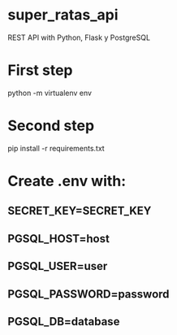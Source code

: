 # super_ratas_api
REST API with Python, Flask y PostgreSQL
# First step
python -m virtualenv env
# Second step
pip install -r requirements.txt
# Create .env with:
## SECRET_KEY=SECRET_KEY
## PGSQL_HOST=host
## PGSQL_USER=user
## PGSQL_PASSWORD=password
## PGSQL_DB=database
